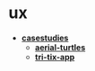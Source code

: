 <!-- generated by markdown-notes-tree -->

# ux

<!-- optional markdown-notes-tree directory description starts here -->

<!-- optional markdown-notes-tree directory description ends here -->

- [**casestudies**](casestudies)
    - [**aerial-turtles**](casestudies/aerial-turtles)
    - [**tri-tix-app**](casestudies/tri-tix-app)
